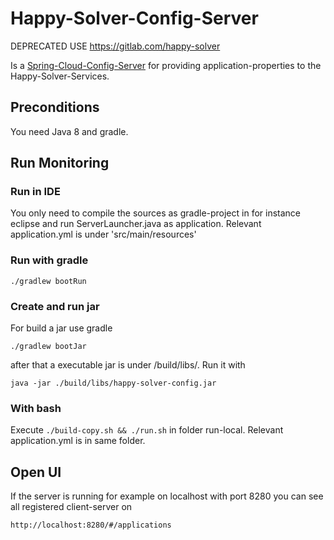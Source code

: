 # Happy-Solver-Config-Server

DEPRECATED USE https://gitlab.com/happy-solver

Is a [Spring-Cloud-Config-Server](https://cloud.spring.io/spring-cloud-config/reference/html/#_spring_cloud_config_server) 
for providing application-properties to the Happy-Solver-Services.

## Preconditions
You need Java 8 and gradle.

## Run Monitoring

### Run in IDE

You only need to compile the sources as gradle-project in for instance eclipse and run ServerLauncher.java as application. Relevant application.yml is under 'src/main/resources'

### Run with gradle

    ./gradlew bootRun

### Create and run jar 
For build a jar use gradle

    ./gradlew bootJar
    
after that a executable jar is under /build/libs/. Run it with
    
    java -jar ./build/libs/happy-solver-config.jar

### With bash

Execute ``./build-copy.sh && ./run.sh`` in folder run-local. Relevant application.yml is in same folder.

## Open UI
If the server is running for example on localhost with port 8280 you can see all registered client-server on

    http://localhost:8280/#/applications

